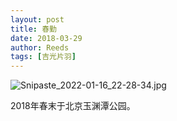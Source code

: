 ```yaml
---
layout: post
title: 春勤
date: 2018-03-29
author: Reeds
tags: [吉光片羽]
---
```


![Snipaste_2022-01-16_22-28-34.jpg](https://s2.loli.net/2022/01/16/SP6sqG98yD2XIH5.jpg)

2018年春末于北京玉渊潭公园。
